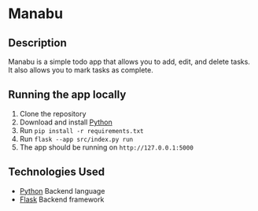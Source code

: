 # Manabu

## Description

Manabu is a simple todo app that allows you to add, edit, and delete tasks. It also allows you to mark tasks as
complete.

## Running the app locally

1. Clone the repository
2. Download and install [Python](https://www.python.org/downloads/)
3. Run `pip install -r requirements.txt`
4. Run `flask --app src/index.py run`
5. The app should be running on `http://127.0.0.1:5000`

## Technologies Used

- [Python](https://www.python.org/) Backend language
- [Flask](https://flask.palletsprojects.com/en/1.1.x/) Backend framework

